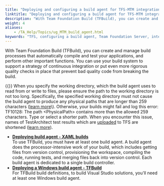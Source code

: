 ```yaml
--- 
title: "Deploying and configuring a build agent for TFS-MTM integration"
linktitle: "Deploying and configuring a build agent for TFS-MTM integration"
description: "With Team Foundation Build (TFBuild), you can create and manage build processes that automatically compile and test your applications, and perform other important functions. You can use your build system to support a strategy of continuous integration or put even more rigorous quality checks in place that prevent bad quality code from breaking the build."
weight: 4
aliases: 
    - /TA_Help/Topics/ug_MTM_build_agent.html
keywords: "TFS, configuring a build agent, Team Foundation Server, integration, Microsoft Test Manager, configuring a build agent"
---
```


With Team Foundation Build \(TFBuild\), you can create and manage build processes that automatically compile and test your applications, and perform other important functions. You can use your build system to support a strategy of continuous integration or put even more rigorous quality checks in place that prevent bad quality code from breaking the build.

{{<remember>}} When you specify the working directory, which the build agent uses to read from or write to files, please ensure the path to the working directory is not too long. Specifically, the specified working directory must not cause the build agent to produce any physical paths that are longer than 259 characters \([learn more](https://msdn.microsoft.com/en-us/library/bb399135(v=vs.120).aspx#work_dir)\). Otherwise, your builds might fail and log this error: TF10128: The path <PhysicalPath\> contains more than the allowed 259 characters. Type or select a shorter path. When you encounter this issue, names of TestArchitect test results which are [uploaded](/user-guide/integration-with-third-party-tools/tfs-integration/on-premises-tfs-environment-configuration/running-tests-under-on-premises-tfs/uploading-testarchitect-test-results/) to TFS are shortened \([learn more](/user-guide/integration-with-third-party-tools/tfs-integration/on-premises-tfs-environment-configuration/running-tests-under-on-premises-tfs/uploading-testarchitect-test-results/automatically-uploading-testarchitect-test-results-to-tfs#note.truncated_uploaded_TA_results)\).

-   **[Deploying build agent - XAML builds](/user-guide/integration-with-third-party-tools/tfs-integration/on-premises-tfs-environment-configuration/installing-and-configuring-microsoft-components-for-on-premises-tfs/setting-up-a-build-agent/deploying-build-agent-xaml-builds)**  
To use TFBuild, you must have at least one build agent. A build agent does the processor-intensive work of your build, which includes getting files from version control, provisioning the workspace, compiling the code, running tests, and merging files back into version control. Each build agent is dedicated to a single build controller.
-   **[Deploying a Windows build agent - TFBuild](/user-guide/integration-with-third-party-tools/tfs-integration/on-premises-tfs-environment-configuration/installing-and-configuring-microsoft-components-for-on-premises-tfs/setting-up-a-build-agent/deploying-a-windows-build-agent-tfbuild)**  
For TFBuild build definitions, to build Visual Studio solutions, you'll need at least one Windows build agent.




